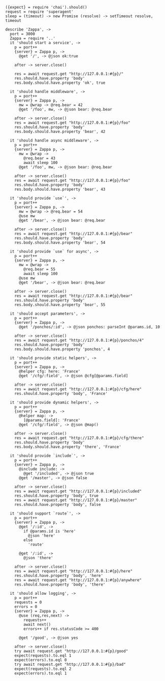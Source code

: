     ({expect} = require 'chai').should()
    request = require 'superagent'
    sleep = (timeout) -> new Promise (resolve) -> setTimeout resolve, timeout

    describe 'Zappa', ->
      port = 3000
      Zappa = require '..'
      it 'should start a service', ->
        p = port++
        {server} = Zappa p, ->
          @get '/', -> @json ok:true

        after -> server.close()

        res = await request.get "http://127.0.0.1:#{p}/"
        res.should.have.property 'body'
        res.body.should.have.property 'ok', true

      it 'should handle middleware', ->
        p = port++
        {server} = Zappa p, ->
          mw = @wrap -> @req.bear = 42
          @get '/foo', mw, -> @json bear: @req.bear

        after -> server.close()
        res = await request.get "http://127.0.0.1:#{p}/foo"
        res.should.have.property 'body'
        res.body.should.have.property 'bear', 42

      it 'should handle async middleware', ->
        p = port++
        {server} = Zappa p, ->
          mw = @wrap ->
            @req.bear = 43
            await sleep 100
          @get '/foo', mw, -> @json bear: @req.bear

        after -> server.close()
        res = await request.get "http://127.0.0.1:#{p}/foo"
        res.should.have.property 'body'
        res.body.should.have.property 'bear', 43

      it 'should provide `use`', ->
        p = port++
        {server} = Zappa p, ->
          mw = @wrap -> @req.bear = 54
          @use mw
          @get '/bear', -> @json bear: @req.bear

        after -> server.close()
        res = await request.get "http://127.0.0.1:#{p}/bear"
        res.should.have.property 'body'
        res.body.should.have.property 'bear', 54

      it 'should provide `use` for async', ->
        p = port++
        {server} = Zappa p, ->
          mw = @wrap ->
            @req.bear = 55
            await sleep 100
          @use mw
          @get '/bear', -> @json bear: @req.bear

        after -> server.close()
        res = await request.get "http://127.0.0.1:#{p}/bear"
        res.should.have.property 'body'
        res.body.should.have.property 'bear', 55

      it 'should accept parameters', ->
        p = port++
        {server} = Zappa p, ->
          @get '/ponchos/:id', -> @json ponchos: parseInt @params.id, 10

        after -> server.close()
        res = await request.get "http://127.0.0.1:#{p}/ponchos/4"
        res.should.have.property 'body'
        res.body.should.have.property 'ponchos', 4

      it 'should provide static helpers', ->
        p = port++
        {server} = Zappa p, ->
          @helper cfg: here: 'France'
          @get '/cfg/:field', -> @json @cfg[@params.field]

        after -> server.close()
        res = await request.get "http://127.0.0.1:#{p}/cfg/here"
        res.should.have.property 'body', 'France'

      it 'should provide dynamic helpers', ->
        p = port++
        {server} = Zappa p, ->
          @helper map: ->
            [@params.field]: 'France'
          @get '/cfg/:field', -> @json @map()

        after -> server.close()
        res = await request.get "http://127.0.0.1:#{p}/cfg/there"
        res.should.have.property 'body'
        res.body.should.have.property 'there', 'France'

      it 'should provide `include`', ->
        p = port++
        {server} = Zappa p, ->
          @include include: ->
            @get '/included', -> @json true
          @get '/master', -> @json false

        after -> server.close()
        res = await request.get "http://127.0.0.1:#{p}/included"
        res.should.have.property 'body', true
        res = await request.get "http://127.0.0.1:#{p}/master"
        res.should.have.property 'body', false

      it 'should support `route`', ->
        p = port++
        {server} = Zappa p, ->
          @get '/:id', ->
            if @params.id is 'here'
              @json 'here'
            else
              'route'

          @get '/:id', ->
            @json 'there'

        after -> server.close()
        res = await request.get "http://127.0.0.1:#{p}/here"
        res.should.have.property 'body', 'here'
        res = await request.get "http://127.0.0.1:#{p}/anywhere"
        res.should.have.property 'body', 'there'

      it 'should allow logging', ->
        p = port++
        requests = 0
        errors = 0
        {server} = Zappa p, ->
          @use (req,res,next) ->
            requests++
            await next()
            errors++ if res.statusCode >= 400

          @get '/good', -> @json yes

        after -> server.close()
        try await request.get "http://127.0.0.1:#{p}/good"
        expect(requests).to.eql 1
        expect(errors).to.eql 0
        try await request.get "http://127.0.0.1:#{p}/bad"
        expect(requests).to.eql 2
        expect(errors).to.eql 1
